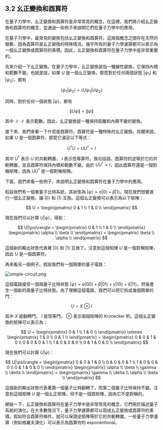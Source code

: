 ## 3.2 幺正變換和酉算符

在量子力學中，幺正變換和酉算符是非常常見的概念。在這裡，我們將介紹幺正變換和酉算符的概念，並通過一些例子來說明它們在量子力學中的應用。

在量子力學中，最常見的變換包括幺正變換和酉算符。這兩個概念之間存在天然的聯繫，因為酉算符是幺正變換的特殊情況。幾乎所有的量子力學運算都可以表示為一個幺正變換或酉算符的乘積。因此，幺正變換和酉算符在量子力學中是非常重要的。

先來介紹一下幺正變換。在量子力學中，幺正變換是指一種線性變換，它保持內積和範數不變。也就是說，如果 $U$ 是一個幺正變換，那麼對於任何兩個狀態 $|\psi_1\rangle$ 和 $|\psi_2\rangle$，都有

$$
\langle\psi_1| \psi_2 \rangle = \langle U\psi_1| U\psi_2\rangle
$$

同時，對於任何一個狀態 $|\psi\rangle$，都有

$$
\|U\psi\| = \| \psi \|
$$

其中 $\| \cdot \|$ 表示範數。因此，幺正變換是一種保持距離和內積不變的變換。

接下來，我們來看一下什麼是酉算符。酉算符是一種特殊的幺正變換。具體來說，如果 $U$ 是一個酉算符，那麼它滿足以下等式：

$$
U^{\dagger}U = UU^{\dagger} = I
$$

其中 $U^{\dagger}$ 表示 $U$ 的共軛轉置， $I$ 表示恆等算符。換句話說，酉算符的逆等於它的共軛轉置，並且酉算符保持內積和範數不變。由於 $UU^{\dagger} = I$，因此酉算符還是一個對稱矩陣，因為 $UU^{\dagger}$ 是一個對稱矩陣。

下面，我們來看一些例子，來說明幺正變換和酉算符在量子力學中的應用。

假設我們有一個單量子比特系統，其狀態為 $|\psi\rangle = \alpha |0\rangle + \beta|1\rangle$。現在我們想要進行一個幺正變換，讓 $|0\rangle$ 和 $|1\rangle$ 互換。這個幺正變換可以表示為以下矩陣：

$$
U = \begin{pmatrix}
0 & 1 \\
1 & 0 \\
\end{pmatrix}
$$

現在我們可以計算 $U|\psi\rangle$，得到：

$$
U|\psi\rangle = \begin{pmatrix}
0 & 1 \\
1 & 0 \\
\end{pmatrix} \begin{pmatrix}
\alpha \\
\beta \\
\end{pmatrix} = \begin{pmatrix}
\beta \\
\alpha \\
\end{pmatrix}
$$

這個新的輸出狀態代表著 $|0\rangle$ 和 $|1\rangle$ 互換了。注意到這個矩陣 $U$ 是一個對稱矩陣，因此 $U$ 是一個酉算符。

再來看另一個例子。假設我們有一個簡單的量子電路：

![simple-circuit.png](attachment:simple-circuit.png)

這個電路接受一個兩量子比特狀態 $|\psi\rangle = \alpha|00\rangle + \beta|01\rangle + \gamma|10\rangle + \delta|11\rangle$，然後產生一個新的兩量子比特狀態。為了理解這個電路，我們可以把它拆成幾個簡單的門：

$$
U = X\otimes I
$$

其中 $X$ 是翻轉門， $I$ 是恆等門， $\otimes$ 表示兩個矩陣的 Kronecker 积。這個幺正變換的矩陣可以表示為：

$$
U = \begin{pmatrix}
0 & 1 \\
1 & 0 \\
\end{pmatrix} \otimes \begin{pmatrix}
1 & 0 \\
0 & 1 \\
\end{pmatrix} = \begin{pmatrix}
0 & 0 & 1 & 0 \\
0 & 0 & 0 & 1 \\
1 & 0 & 0 & 0 \\
0 & 1 & 0 & 0 \\
\end{pmatrix}
$$

現在我們可以計算 $U|\psi\rangle$：

$$
U|\psi\rangle = \begin{pmatrix}
0 & 0 & 1 & 0 \\
0 & 0 & 0 & 1 \\
1 & 0 & 0 & 0 \\
0 & 1 & 0 & 0 \\
\end{pmatrix} \begin{pmatrix}
\alpha \\
\beta \\
\gamma \\
\delta \\
\end{pmatrix} = \begin{pmatrix}
\gamma \\
\delta \\
\alpha \\
\beta \\
\end{pmatrix}
$$

這個新的輸出狀態代表著第一個量子比特翻轉了，而第二個量子比特保持不變。注意到這個矩陣 $U$ 是一個幺正矩陣，但不是一個酉矩陣，因為它不是對稱的。

總結一下，幺正變換和酉算符在量子力學中是非常常見的概念，它們用於描述量子系統的演化。在大多數情況下，量子力學運算都可以寫成幺正變換或酉算符的乘積。假如符合酉算符條件，就可以保證逆矩陣等於它的共軛轉置。一些量子力學運算（例如格羅夫演化）可以表示為酉算符的 exponentional。